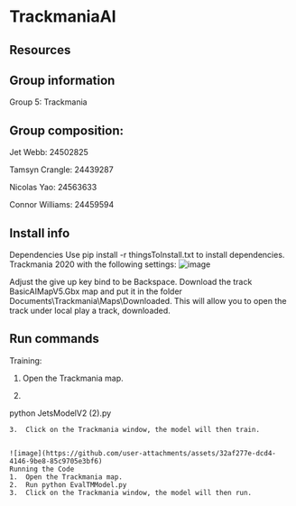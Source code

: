 # TrackmaniaAI

## Resources




## Group information
Group 5: Trackmania

## Group composition:
Jet Webb: 24502825

Tamsyn Crangle: 24439287

Nicolas Yao: 24563633

Connor Williams: 24459594

## Install info
Dependencies
Use pip install -r thingsToInstall.txt to install dependencies.
Trackmania 2020 with the following settings:
![image](https://github.com/user-attachments/assets/c90e8cd6-a327-40e7-956b-91a1ab6d9471)

Adjust the give up key bind to be Backspace.
Download the track BasicAIMapV5.Gbx map and put it in the folder Documents\Trackmania\Maps\Downloaded. This will allow you to open the track under local play a track, downloaded.

## Run commands

Training:
1.	Open the Trackmania map.
2. ```bash
python JetsModelV2 (2).py
```
3.	Click on the Trackmania window, the model will then train.


![image](https://github.com/user-attachments/assets/32af277e-dcd4-4146-9be8-85c9705e3bf6)
Running the Code
1.	Open the Trackmania map.
2.	Run python EvalTMModel.py
3.	Click on the Trackmania window, the model will then run.
